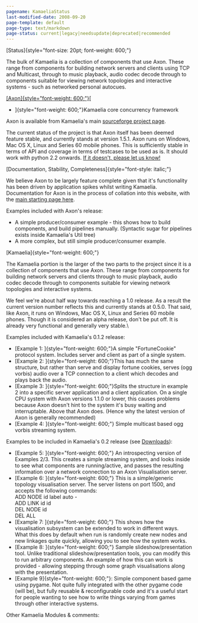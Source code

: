 ```yaml
---
pagename: KamaeliaStatus
last-modified-date: 2008-09-20
page-template: default
page-type: text/markdown
page-status: current|legacy|needsupdate|deprecated|recommended
---
```

[Status]{style="font-size: 20pt; font-weight: 600;"}

The bulk of Kamaelia is a collection of components that use Axon. These
range from components for building network servers and clients using TCP
and Multicast, through to music playback, audio codec decode through to
components suitable for viewing network topologies and interactive
systems - such as networked personal autocues.

[[Axon]{style="font-weight: 600;"}](http://kamaelia.sourceforge.net/Docs/Axon.html)[
- ]{style="font-weight: 600;"}Kamaelia core concurrency framework

Axon is available from Kamaelia\'s main [sourceforge project
page](http://sourceforge.net/projects/kamaelia/).

The current status of the project is that Axon itself has been deemed
feature stable, and currently stands at version 1.5.1. Axon runs on
Windows, Mac OS X, Linux and Series 60 mobile phones. This is
sufficiently stable in terms of API and coverage in terms of testcases
to be used as is. It should work with python 2.2 onwards. [If it
doesn\'t, please let us know!](Contact.html)

[Documentation, Stability, Completeness]{style="font-style: italic;"}

We believe Axon to be largely feature complete given that it\'s
functionality has been driven by application spikes whilst writing
Kamaelia. Documentation for Axon is in the process of collation into
this website, with the [main starting page here](Docs/Axon.html).

Examples included with Axon\'s release:

-   A simple producer/consumer example - this shows how to build
    components, and build pipelines manually. (Syntactic sugar for
    pipelines exists inside Kamaelia\'s Util tree)
-   A more complex, but still simple producer/consumer example.

[Kamaelia]{style="font-weight: 600;"}

The Kamaelia portion is the larger of the two parts to the project since
it is a collection of components that use Axon. These range from
components for building network servers and clients through to music
playback, audio codec decode through to components suitable for viewing
network topologies and interactive systems.

We feel we\'re about half way towards reaching a 1.0 release. As a
result the current version number reflects this and currently stands at
0.5.0. That said, like Axon, it runs on Windows, Mac OS X, Linux and
Series 60 mobile phones. Though it is considered an alpha release,
don\'t be put off. It is already very functional and generally very
stable.\

Examples included with Kamaelia\'s 0.1.2 release:

-   [Example 1: ]{style="font-weight: 600;"}A simple \"FortuneCookie\"
    protocol system. Includes server and client as part of a single
    system.
-   [Example 2: ]{style="font-weight: 600;"}This has much the same
    structure, but rather than serve and display fortune cookies, serves
    (ogg vorbis) audio over a TCP connection to a client which decodes
    and plays back the audio.
-   [Example 3: ]{style="font-weight: 600;"}Splits the structure in
    example 2 into a specific server application and a client
    application. On a single CPU system with Axon versions 1.1.0 or
    lower, this causes problems because Axon doesn\'t hint to the system
    it\'s busy waiting and interruptable. Above that Axon does. (Hence
    why the latest version of Axon is generally recommended)
-   [Example 4: ]{style="font-weight: 600;"} Simple multicast based ogg
    vorbis streaming system.

Examples to be included in Kamaelia\'s 0.2 release (see
[Downloads](Download.html)):

-   [Example 5: ]{style="font-weight: 600;"} An introspecting version of
    Examples 2/3. This creates a simple streaming system, and looks
    inside to see what components are running/active, and passes the
    resulting information over a network connection to an Axon
    Visualisation server.
-   [Example 6: ]{style="font-weight: 600;"} This is a simple/generic
    topology visualisation server. The server listens on port 1500, and
    accepts the following commands:\
    ADD NODE id label auto -\
    ADD LINK id id\
    DEL NODE id\
    DEL ALL
-   [Example 7: ]{style="font-weight: 600;"} This shows how the
    visualisation subsystem can be extended to work in different ways.
    What this does by default when run is randomly create new nodes and
    new linkages quite quickly, allowing you to see how the system
    works.
-   [Example 8: ]{style="font-weight: 600;"} Sample
    slideshow/presentation tool. Unlike traditional
    slideshow/presentation tools, you can modify this to run arbitrary
    components. An example of how this can work is provided - allowing
    stepping through some graph visualisations along with the
    presentation.
-   [Example 9]{style="font-weight: 600;"}: Simple component based game
    using pygame. Not quite fully integrated with the other pygame code
    (will be), but fully reusable & reconfigurable code and it\'s a
    useful start for people wanting to see how to write things varying
    from games through other interactive systems.

Other Kamaelia Modules & comments:
